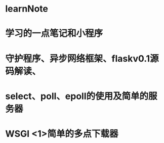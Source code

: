 # learnNote  
<h1>学习的一点笔记和小程序 
<h1>守护程序、异步网络框架、flaskv0.1源码解读、
<h1>select、poll、epoll的使用及简单的服务器
<h1>WSGI
<1>简单的多点下载器
